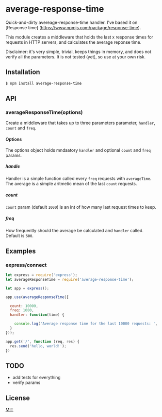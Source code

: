 # average-response-time

Quick-and-dirty avereage-response-time handler. I've based it on [Response time]
(https://www.npmjs.com/package/response-time).

This module creates a middleware that holds the last x response times for
requests in HTTP servers, and calculates the average reponse time.

Disclaimer: it's very simple, trivial, keeps things in memory, and does not
verify all the parameters. It is not tested (yet), so use at your own risk.

## Installation

```sh
$ npm install average-response-time
```

## API


### averageResponseTime(options)

Create a middleware that takes up to three parameters parameter, `handler`,
`count` and `freq`.

#### Options

The options object holds mndaatory `handler` and optional `count` and `freq`
params.

##### handle

Handler is a simple function called every `freq` requests with `averageTime`.
The average is a simple aritmetic mean of the last `count` requests.


##### count

`count` param (default `1000`) is an int of how many last request times to keep.

##### freq

How frequently should the average be calculated and `handler` called. Default is
`500`.

## Examples

### express/connect

```js
let express = require('express');
let averageResponseTime = require('average-response-time');

let app = express();

app.use(averageResponseTime({

  count: 10000,
  freq: 1000,
  handler: function(time) {

    console.log('Average response time for the last 10000 requests: ', time);
  }
}));

app.get('/', function (req, res) {
  res.send('hello, world!');
})
```

## TODO

- add tests for everything
- verify params


## License

[MIT](LICENSE)
